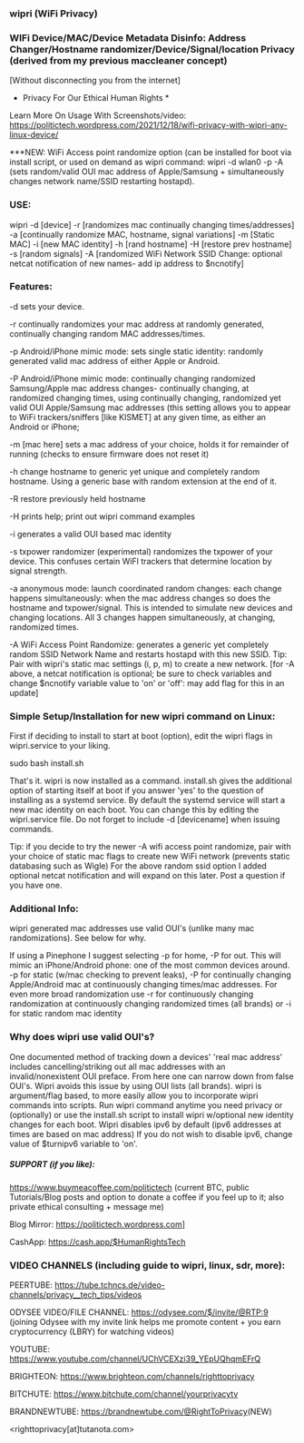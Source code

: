 ### wipri (WiFi Privacy)


### WIFi Device/MAC/Device Metadata Disinfo: Address Changer/Hostname randomizer/Device/Signal/location Privacy (derived from my previous maccleaner concept)


[Without disconnecting you from the internet]



* Privacy For Our Ethical Human Rights *

Learn More On Usage With Screenshots/video: https://politictech.wordpress.com/2021/12/18/wifi-privacy-with-wipri-any-linux-device/


***NEW: WiFi Access point randomize option (can be installed for boot via install script, or used on demand as wipri command: wipri -d wlan0 -p -A (sets random/valid OUI mac address of Apple/Samsung + simultaneously changes network name/SSID restarting hostapd).

### USE:

wipri -d [device] -r [randomizes mac continually changing times/addresses] -a [continually randomize MAC, hostname, signal variations] -m [Static MAC] -i [new MAC identity] -h [rand hostname] -H [restore prev hostname] -s [random signals] -A [randomized WiFi Network SSID Change: optional netcat notification of new names- add ip address to $ncnotify]


### Features:

-d sets your device.

-r continually randomizes your mac address at randomly generated, continually changing random MAC addresses/times.

-p Android/iPhone mimic mode: sets single static identity: randomly generated valid mac address of either Apple or Android.

-P Android/iPhone mimic mode: continually changing randomized Samsung/Apple mac address changes- continually changing, at randomized changing times, using continually changing, randomized yet valid OUI Apple/Samsung mac addresses (this setting allows you to appear to WiFi trackers/sniffers [like KISMET] at any given time, as either an Android or iPhone;

-m [mac here] sets a mac address of your choice, holds it for remainder of running (checks to ensure firmware does not reset it)

-h change hostname to generic yet unique and completely random hostname. Using a generic base with random extension at the end of it.

-R restore previously held hostname

-H prints help; print out wipri command examples

-i generates a valid OUI based mac identity

-s txpower randomizer (experimental) randomizes the txpower of your device. This confuses certain WiFI trackers that determine location by signal strength.

-a anonymous mode: launch coordinated random changes: each change happens simultaneously: when the mac address changes so does the hostname and txpower/signal. This is intended to simulate new devices and changing locations. All 3 changes happen simultaneously, at changing, randomized times.

-A WiFi Access Point Randomize: generates a generic yet completely random SSID Network Name and restarts hostapd with this new SSID. Tip: Pair with wipri's static mac settings (i, p, m) to create a new network.
	[for -A above, a netcat notification is optional; be sure to check variables and change $ncnotify variable value to 'on' or 'off': may add flag for this in an update]

### Simple Setup/Installation for new wipri command on Linux:

First if deciding to install to start at boot (option), edit the wipri flags in wipri.service to your liking. 


sudo bash install.sh


That's it. wipri is now installed as a command. install.sh gives the additional option of starting itself at boot
if you answer 'yes' to the question of installing as a systemd service. By default the systemd service will start
a new mac identity on each boot. You can change this by editing the wipri.service file.
Do not forget to include -d [devicename] when issuing commands.


Tip: if you decide to try the newer -A wifi access point randomize, pair with your choice of static mac flags to create new WiFi network (prevents static databasing such as Wigle)
	For the above random ssid option I added optional netcat notification and will expand on this later. Post a question if you have one.


### Additional Info:

wipri generated mac addresses use valid OUI's (unlike many mac randomizations). See below for why.

If using a Pinephone I suggest selecting -p for home, -P for out. This will mimic an iPhone/Android phone: one of the most common devices around. -p for static (w/mac checking to prevent leaks), -P for continually changing Apple/Android mac at continuously changing times/mac addresses.
For even more broad randomization use -r for continuously changing randomization at continuously changing randomized times (all brands) or -i for static random mac identity


### Why does wipri use valid OUI's?

One documented method of tracking down a devices' 'real mac address' includes
cancelling/striking out all mac addresses with an invalid/nonexistent OUI preface.
From here one can narrow down from false OUI's. Wipri avoids this issue by using OUI lists (all brands).
wipri is argument/flag based, to more easily allow you to incorporate wipri commands into scripts.
Run wipri command anytime you need privacy or (optionally) or use the install.sh script to install
wipri w/optional new identity changes for each boot. Wipri disables ipv6 by default 
(ipv6 addresses at times are based on mac address) If you do not wish to disable ipv6, change value of 
$turnipv6 variable to 'on'.


##### SUPPORT (if you like):


https://www.buymeacoffee.com/politictech (current BTC, public Tutorials/Blog posts and option to donate a coffee if you feel up to it; also private ethical consulting + message me) 		

Blog Mirror: https://politictech.wordpress.com]

CashApp: https://cash.app/$HumanRightsTech


### VIDEO CHANNELS (including guide to wipri, linux, sdr, more):


PEERTUBE: https://tube.tchncs.de/video-channels/privacy__tech_tips/videos

ODYSEE VIDEO/FILE CHANNEL: https://odysee.com/$/invite/@RTP:9		(joining Odysee with my invite link helps me promote content + you earn cryptocurrency (LBRY) for watching videos)

YOUTUBE: https://www.youtube.com/channel/UChVCEXzi39_YEpUQhqmEFrQ​

BRIGHTEON: https://www.brighteon.com/channels/righttoprivacy

BITCHUTE: https://www.bitchute.com/channel/yourprivacytv

BRANDNEWTUBE: https://brandnewtube.com/@RightToPrivacy​ (NEW)



<righttoprivacy[at]tutanota.com>
